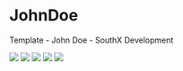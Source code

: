 # JohnDoe
Template - John Doe - SouthX Development

<img src="https://raw.githubusercontent.com/RafaelPereira93/JohnDoe/master/rd/img-1.png">
<img src="https://raw.githubusercontent.com/RafaelPereira93/JohnDoe/master/rd/img-2.png">
<img src="https://raw.githubusercontent.com/RafaelPereira93/JohnDoe/master/rd/img-3.png">
<img src="https://raw.githubusercontent.com/RafaelPereira93/JohnDoe/master/rd/img-4.png">
<img src="https://raw.githubusercontent.com/RafaelPereira93/JohnDoe/master/rd/img-5.png">

